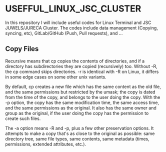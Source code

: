 # USEFFUL_LINUX_JSC_CLUSTER
In this repository I will include useful codes for Linux Terminal and JSC JUWELS/JURECA Cluster. The codes include data management (Copying, syncing, etc), GitLab/GitHub (Push, Pull requests), and ...

## Copy Files

Recursive means that cp copies the contents of directories, and if a directory has subdirectories they are copied (recursively) too. Without -R, the cp command skips directories. -r is identical with -R on Linux, it differs in some edge cases on some other unix variants.

By default, cp creates a new file which has the same content as the old file, and the same permissions but restricted by the umask; the copy is dated from the time of the copy, and belongs to the user doing the copy. With the -p option, the copy has the same modification time, the same access time, and the same permissions as the original. It also has the same owner and group as the original, if the user doing the copy has the permission to create such files.

The -a option means -R and -p, plus a few other preservation options. It attempts to make a copy that's as close to the original as possible: same directory tree, same file types, same contents, same metadata (times, permissions, extended attributes, etc.).

